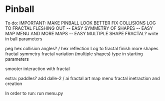 # Pinball
To do:
IMPORTANT:
MAKE PINBALL LOOK BETTER
FIX COLLISIONS
LOG TO FRACTAL FLESHING OUT -- EASY
SYMMETRY OF SHAPES -- EASY
MAP MENU AND MORE MAPS -- EASY
MULTIPLE SHAPE FRACTAL?
write in ball parameters

peg hex
collision angles? / hex reflection
Log to fractal finish
more shapes
fractal symmetry
fractal variation (multiple shapes)
type in starting parameters

smooter interaction with fractal

extra:
paddles?
add dalle-2 / ai fractal art
map menu
fractal inetraction and creation

In order to run:
run menu.py
